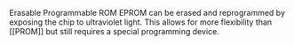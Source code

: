 Erasable Programmable ROM
EPROM can be erased and reprogrammed by exposing the chip to ultraviolet light. This allows for more flexibility than [[PROM]] but still requires a special programming device.